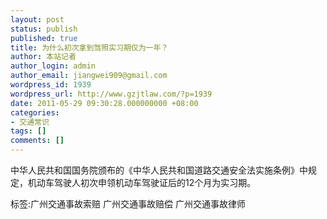 ```yaml
---
layout: post
status: publish
published: true
title: 为什么初次拿到驾照实习期仅为一年？
author: 本站记者
author_login: admin
author_email: jiangwei909@gmail.com
wordpress_id: 1939
wordpress_url: http://www.gzjtlaw.com/?p=1939
date: 2011-05-29 09:30:28.000000000 +08:00
categories:
- 交通常识
tags: []
comments: []
---
```

中华人民共和国国务院颁布的《中华人民共和国道路交通安全法实施条例》中规定，机动车驾驶人初次申领机动车驾驶证后的12个月为实习期。标签:广州交通事故索赔 广州交通事故赔偿 广州交通事故律师
